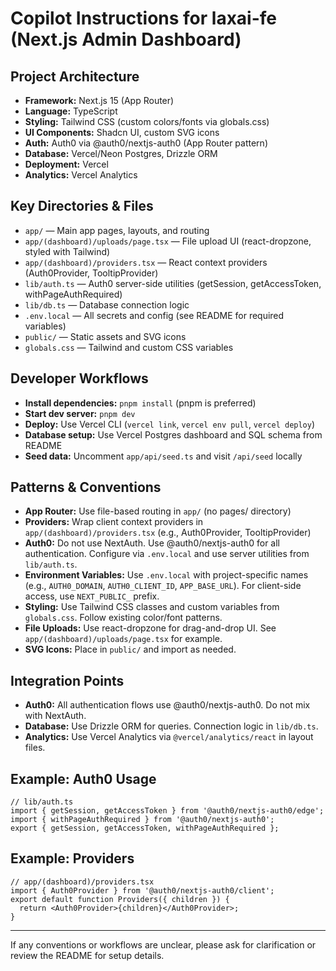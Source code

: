 # Copilot Instructions for laxai-fe (Next.js Admin Dashboard)

## Project Architecture
- **Framework:** Next.js 15 (App Router)
- **Language:** TypeScript
- **Styling:** Tailwind CSS (custom colors/fonts via globals.css)
- **UI Components:** Shadcn UI, custom SVG icons
- **Auth:** Auth0 via @auth0/nextjs-auth0 (App Router pattern)
- **Database:** Vercel/Neon Postgres, Drizzle ORM
- **Deployment:** Vercel
- **Analytics:** Vercel Analytics

## Key Directories & Files
- `app/` — Main app pages, layouts, and routing
- `app/(dashboard)/uploads/page.tsx` — File upload UI (react-dropzone, styled with Tailwind)
- `app/(dashboard)/providers.tsx` — React context providers (Auth0Provider, TooltipProvider)
- `lib/auth.ts` — Auth0 server-side utilities (getSession, getAccessToken, withPageAuthRequired)
- `lib/db.ts` — Database connection logic
- `.env.local` — All secrets and config (see README for required variables)
- `public/` — Static assets and SVG icons
- `globals.css` — Tailwind and custom CSS variables

## Developer Workflows
- **Install dependencies:** `pnpm install` (pnpm is preferred)
- **Start dev server:** `pnpm dev`
- **Deploy:** Use Vercel CLI (`vercel link`, `vercel env pull`, `vercel deploy`)
- **Database setup:** Use Vercel Postgres dashboard and SQL schema from README
- **Seed data:** Uncomment `app/api/seed.ts` and visit `/api/seed` locally

## Patterns & Conventions
- **App Router:** Use file-based routing in `app/` (no pages/ directory)
- **Providers:** Wrap client context providers in `app/(dashboard)/providers.tsx` (e.g., Auth0Provider, TooltipProvider)
- **Auth0:** Do not use NextAuth. Use @auth0/nextjs-auth0 for all authentication. Configure via `.env.local` and use server utilities from `lib/auth.ts`.
- **Environment Variables:** Use `.env.local` with project-specific names (e.g., `AUTH0_DOMAIN`, `AUTH0_CLIENT_ID`, `APP_BASE_URL`). For client-side access, use `NEXT_PUBLIC_` prefix.
- **Styling:** Use Tailwind CSS classes and custom variables from `globals.css`. Follow existing color/font patterns.
- **File Uploads:** Use react-dropzone for drag-and-drop UI. See `app/(dashboard)/uploads/page.tsx` for example.
- **SVG Icons:** Place in `public/` and import as needed.

## Integration Points
- **Auth0:** All authentication flows use @auth0/nextjs-auth0. Do not mix with NextAuth.
- **Database:** Use Drizzle ORM for queries. Connection logic in `lib/db.ts`.
- **Analytics:** Use Vercel Analytics via `@vercel/analytics/react` in layout files.

## Example: Auth0 Usage
```tsx
// lib/auth.ts
import { getSession, getAccessToken } from '@auth0/nextjs-auth0/edge';
import { withPageAuthRequired } from '@auth0/nextjs-auth0';
export { getSession, getAccessToken, withPageAuthRequired };
```

## Example: Providers
```tsx
// app/(dashboard)/providers.tsx
import { Auth0Provider } from '@auth0/nextjs-auth0/client';
export default function Providers({ children }) {
  return <Auth0Provider>{children}</Auth0Provider>;
}
```

---
If any conventions or workflows are unclear, please ask for clarification or review the README for setup details.
